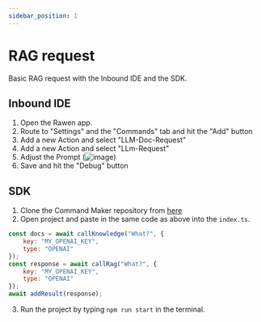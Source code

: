 ```yaml
---
sidebar_position: 1
---
```


# RAG request

Basic RAG request with the Inbound IDE and the SDK.

## Inbound IDE

1. Open the Rawen app.
2. Route to "Settings" and the "Commands" tab and hit the "Add" button
3. Add a new Action and select "LLM-Doc-Request"
4. Add a new Action and select "LLm-Request"
5. Adjust the Prompt
(![image](https://user-images.githubusercontent.com/9094011/137638885-2b6b8b0a-0b0b-4b0a-8b0a-0b0a0b0a0b0a.png))
6. Save and hit the "Debug" button

## SDK

1. Clone the Command Maker repository from [here](https://gihub.com/rawen-io/command-maker)
2. Open project and paste in the same code as above into the `index.ts`.

```javascript
const docs = await callKnowledge("What?", {
    key: "MY_OPENAI_KEY",
    type: "OPENAI"
});
const response = await callRag("What?", {
    key: "MY_OPENAI_KEY",
    type: "OPENAI"
});
await addResult(response);
```
3. Run the project by typing `npm run start` in the terminal.
